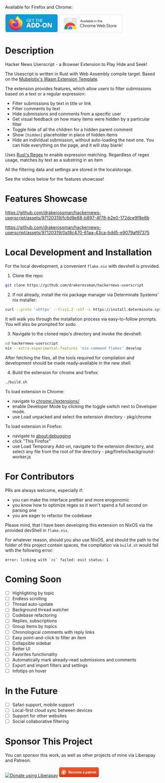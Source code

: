 Available for Firefox and Chrome:

![Firefox Add-Onn](./firefox-store.webp) ![Chrome Extension](./chrome-store.webp)

# Description
Hacker News Userscript - a Browser Extension to Play Hide and Seek!

The Usescript is written in Rust with Web Assembly compile target. Based on the [Mubelotix's Wasm Extension Template](https://github.com/Mubelotix/wasm-extension-template).

The extension provides features, which allow users to filter submissions based on a text or a regular expression:
- Filter submissions by text in title or link
- Filter comments by text
- Hide submissions and comments from a specific user
- Get visual feedback on how many items were hidden by a particular filter
- Toggle hide of all the children for a hidden parent comment
- Show `[hidden]` placeholder in place of hidden items
- Hide an individual submission, without auto-loading the next one. You can hide everything on the page, and it will stay blank!

Uses [Rust's Regex](https://github.com/rust-lang/regex) to enable expression matching. Regardless of regex usage, matches by text as a substring in an item

All the filtering data and settings are stored in the localstorage.

See the videos below for the features showcase!

# Features Showcase
https://github.com/drakerossman/hackernews-userscript/assets/97120319/fc6d9e68-b897-4f78-b2e0-172dce9f8e6b

https://github.com/drakerossman/hackernews-userscript/assets/97120319/0a18c470-61aa-43ca-bdd5-e9079af97375

# Local Development and Installation
For the local development, a convenient `flake.nix` with devshell is provided.

1. Clone the repo:
```sh
git clone https://github.com/drakerossman/hackernews-userscript
```

2. If not already, install the nix package manager via Determinate Systems' nix installer:
```sh
curl --proto '=https' --tlsv1.2 -sSf -L https://install.determinate.systems/nix | sh -s -- install
```
It will walk you through the installation process via easy-to-follow prompts. You will also be prompted for sudo.

3. Navigate to the cloned repo's directory and invoke the devshell:
```sh
cd hackernews-userscript
nix --extra-experimental-features 'nix-command flakes' develop
```

After fetching the files, all the tools required for compilation and development should be made ready-available in the new shell.

4. Build the extension for chrome and firefox:
```sh
./build.sh
```

To load extension in Chrome:
- navigate to [chrome://extensions/](chrome://extensions/)
- enable Developer Mode by clicking the toggle switch next to Developer mode.
- use Load unpacked and select the extension directory - pkg/chrome

To load extension in Firefox:
- navigate to [about:debugging](about:debugging)
- click "This Firefox"
- use Load Temporary Add-on, navigate to the extension directory, and select any file from the root of the directory - pkg/firefox/background-worker.js

# For Contributors
PRs are always welcome, especially if:
- you can make the interface prettier and more erogonomic
- you know how to optimize regex so it won't spend a full second on parsing one
- you are eager to refactor the codebase

Please mind, that I have been developing this extension on NixOS via the provided devShell in `flake.nix`.

For whatever reason, should you also use NixOS, and should the path to the folder of this project contain spaces, the compilation via `build.sh` would fail with the following error:
```shell
error: linking with `cc` failed: exit status: 1
```

# Coming Soon
- [ ] Highlighting by topic
- [ ] Endless scrolling
- [ ] Thread auto-update
- [ ] Background thread watcher
- [ ] Codebase refactoring
- [ ] Replies, subscriptions
- [ ] Group items by topics
- [ ] Chronological comments with reply links
- [ ] Easy point-and-click to filter an item
- [ ] Collapsible sidebar
- [ ] Better UI
- [ ] Favorites functionality
- [ ] Automatically mark already-read submissions and comments
- [ ] Export and import filters and settings
- [ ] Infotips on hover

# In the Future
- [ ] Safari support, mobile support
- [ ] Local-first cloud sync between devices
- [ ] Support for other websites
- [ ] Social collaborative filtering

# Sponsor This Project
You can sponsor this work, as well as other projects of mine via Liberapay and Patreon:

<a href="https://liberapay.com/drakerossman/donate"><img alt="Donate using Liberapay" src="https://liberapay.com/assets/widgets/donate.svg" style="height: 2rem;"></a> <a href="https://patreon.com/DrakeRossman"><img alt="Donate using Patreon" src="./support-on-patreon.png" style="height: 2rem;"></a>
